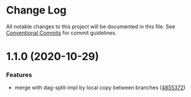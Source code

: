 # Change Log

All notable changes to this project will be documented in this file. See
[Conventional Commits](https://conventionalcommits.org) for commit guidelines.

# 1.1.0 (2020-10-29)

### Features

- merge with dag-split-impl by local copy between branches
  ([4855372](https://github.com/AlexanderLapygin/dags/commit/485537231c053f6e3ab753398c986f0e7be49278))
